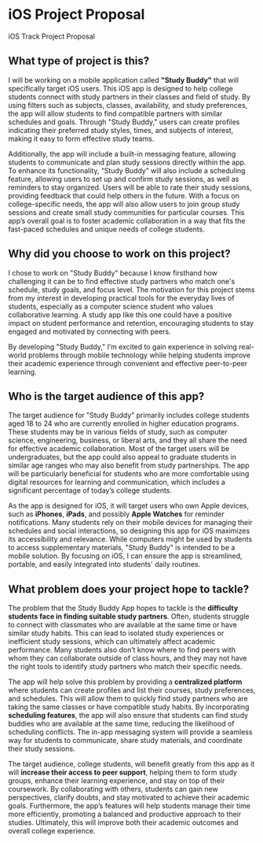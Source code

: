 # iOS Project Proposal
iOS Track Project Proposal
## What type of project is this?

I will be working on a mobile application called **"Study Buddy"** that will 
specifically target iOS users. This iOS app is designed to help college students 
connect with study partners in their classes and field of study. By using filters 
such as subjects, classes, availability, and study preferences, the app will allow 
students to find compatible partners with similar schedules and goals. Through 
"Study Buddy," users can create profiles indicating their preferred study styles, 
times, and subjects of interest, making it easy to form effective study teams.

Additionally, the app will include a built-in messaging feature, allowing students 
to communicate and plan study sessions directly within the app. To enhance its 
functionality, “Study Buddy” will also include a scheduling feature, allowing 
users to set up and confirm study sessions, as well as reminders to stay organized. 
Users will be able to rate their study sessions, providing feedback that could help 
others in the future. With a focus on college-specific needs, the app will also 
allow users to join group study sessions and create small study communities for 
particular courses. This app’s overall goal is to foster academic collaboration 
in a way that fits the fast-paced schedules and unique needs of college students.

## Why did you choose to work on this project?

I chose to work on "Study Buddy" because I know firsthand how challenging it can 
be to find effective study partners who match one's schedule, study goals, and 
focus level. The motivation for this project stems from my interest in developing 
practical tools for the everyday lives of students, especially as a computer 
science student who values collaborative learning. A study app like this one could 
have a positive impact on student performance and retention, encouraging students 
to stay engaged and motivated by connecting with peers. 

By developing "Study Buddy," I’m excited to gain experience in solving real-world 
problems through mobile technology while helping students improve their academic 
experience through convenient and effective peer-to-peer learning.

## Who is the target audience of this app?

The target audience for "Study Buddy" primarily includes college students aged 
18 to 24 who are currently enrolled in higher education programs. These students 
may be in various fields of study, such as computer science, engineering, business, 
or liberal arts, and they all share the need for effective academic collaboration. 
Most of the target users will be undergraduates, but the app could also appeal to 
graduate students in similar age ranges who may also benefit from study partnerships. 
The app will be particularly beneficial for students who are more comfortable using 
digital resources for learning and communication, which includes a significant 
percentage of today’s college students.

As the app is designed for iOS, it will target users who own Apple devices, such as 
**iPhones**, **iPads**, and possibly **Apple Watches** for reminder notifications. 
Many students rely on their mobile devices for managing their schedules and social 
interactions, so designing this app for iOS maximizes its accessibility and relevance. 
While computers might be used by students to access supplementary materials, 
"Study Buddy" is intended to be a mobile solution. By focusing on iOS, I can ensure 
the app is streamlined, portable, and easily integrated into students' daily routines.

## What problem does your project hope to tackle?

The problem that the Study Buddy App hopes to tackle is the **difficulty students 
face in finding suitable study partners**. Often, students struggle to connect with 
classmates who are available at the same time or have similar study habits. This 
can lead to isolated study experiences or inefficient study sessions, which can 
ultimately affect academic performance. Many students also don’t know where to find 
peers with whom they can collaborate outside of class hours, and they may not have 
the right tools to identify study partners who match their specific needs.

The app will help solve this problem by providing a **centralized platform** where 
students can create profiles and list their courses, study preferences, and schedules. 
This will allow them to quickly find study partners who are taking the same classes 
or have compatible study habits. By incorporating **scheduling features**, the app 
will also ensure that students can find study buddies who are available at the same 
time, reducing the likelihood of scheduling conflicts. The in-app messaging system 
will provide a seamless way for students to communicate, share study materials, and 
coordinate their study sessions.

The target audience, college students, will benefit greatly from this app as it will 
**increase their access to peer support**, helping them to form study groups, enhance 
their learning experience, and stay on top of their coursework. By collaborating with 
others, students can gain new perspectives, clarify doubts, and stay motivated to 
achieve their academic goals. Furthermore, the app’s features will help students 
manage their time more efficiently, promoting a balanced and productive approach to 
their studies. Ultimately, this will improve both their academic outcomes and overall 
college experience.
